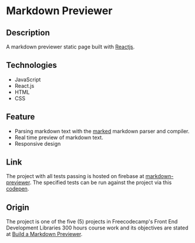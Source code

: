 # Markdown Previewer

## Description

A markdown previewer static page built with [Reactjs](https://reactjs.org).

## Technologies

- JavaScript
- React.js
- HTML
- CSS

## Feature

- Parsing markdown text with the [marked](https://marked.js.org) markdown parser and compiler.
- Real time preview of markdown text.
- Responsive design

## Link

The project with all tests passing is hosted on firebase at [markdown-previewer](https://markdown-previewer-app-e46c2.web.app). The specified tests can be run against the project via this [codepen](https://codepen.io/niranad/full/eYvgWKR).

## Origin

The project is one of the five (5) projects in Freecodecamp's Front End Development Libraries 300 hours course work and its objectives are stated at [Build a Markdown Previewer](https://www.freecodecamp.org/learn/front-end-development-libraries/front-end-development-libraries-projects/build-a-markdown-previewer).
